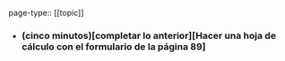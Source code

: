 page-type:: [[topic]]
- ### (cinco minutos)[completar lo anterior][Hacer una hoja de cálculo con el formulario de la página 89]



